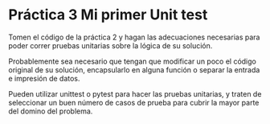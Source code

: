 # Práctica 3 Mi primer Unit test
Tomen el código de la práctica 2 y hagan las adecuaciones necesarias para poder correr pruebas unitarias sobre la lógica de su solución.

Probablemente sea necesario que tengan que modificar un poco el código original de su solución, encapsularlo en alguna función o separar la entrada e impresión de datos.

Pueden utilizar unittest o pytest para hacer las pruebas unitarias, y traten de seleccionar un buen número de casos de prueba para cubrir la mayor parte del domino del problema.